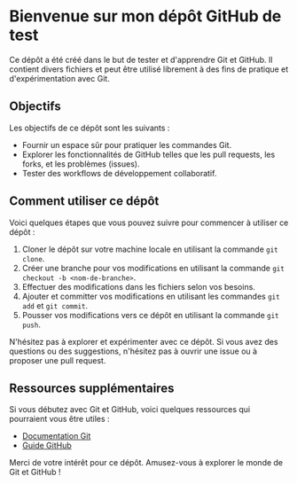 # Bienvenue sur mon dépôt GitHub de test

Ce dépôt a été créé dans le but de tester et d'apprendre Git et GitHub. Il contient divers fichiers et peut être utilisé librement à des fins de pratique et d'expérimentation avec Git.

## Objectifs

Les objectifs de ce dépôt sont les suivants :
- Fournir un espace sûr pour pratiquer les commandes Git.
- Explorer les fonctionnalités de GitHub telles que les pull requests, les forks, et les problèmes (issues).
- Tester des workflows de développement collaboratif.

## Comment utiliser ce dépôt

Voici quelques étapes que vous pouvez suivre pour commencer à utiliser ce dépôt :

1. Cloner le dépôt sur votre machine locale en utilisant la commande `git clone`.
2. Créer une branche pour vos modifications en utilisant la commande `git checkout -b <nom-de-branche>`.
3. Effectuer des modifications dans les fichiers selon vos besoins.
4. Ajouter et committer vos modifications en utilisant les commandes `git add` et `git commit`.
5. Pousser vos modifications vers ce dépôt en utilisant la commande `git push`.

N'hésitez pas à explorer et expérimenter avec ce dépôt. Si vous avez des questions ou des suggestions, n'hésitez pas à ouvrir une issue ou à proposer une pull request.

## Ressources supplémentaires

Si vous débutez avec Git et GitHub, voici quelques ressources qui pourraient vous être utiles :
- [Documentation Git](https://git-scm.com/doc)
- [Guide GitHub](https://guides.github.com/)

Merci de votre intérêt pour ce dépôt. Amusez-vous à explorer le monde de Git et GitHub !
